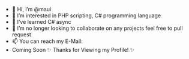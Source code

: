 - 👋 Hi, I’m @maui
- 👀 I’m interested in PHP scripting, C# programming language
- 🌱 I’ve learned C# async
- 💞️ I’m no longer looking to collaborate on any projects feel free to pull request
- 📫 You can reach my E-Mail:
- Coming Soon
✨ Thanks for Viewing my Profile! ✨
